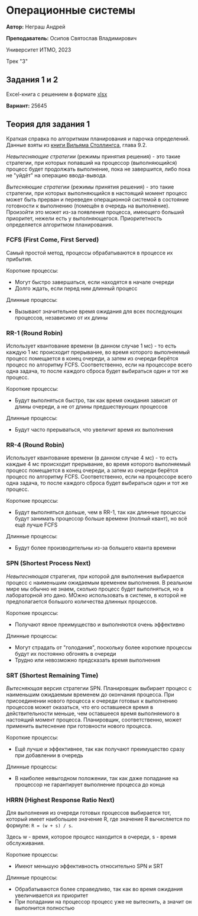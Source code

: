 # Операционные системы
**Автор:** Неграш Андрей

**Преподаватель:** Осипов Святослав Владимирович

Университет ИТМО, 2023

Трек "3"

## Задания 1 и 2
Excel-книга с решением в формате [xlsx](https://github.com/ANegrash/ITMO-all/tree/master/5%20Operating%20systems/tasks_1_and_2.xlsx)

**Вариант:** 25645

## Теория для задания 1
Краткая справка по алгоритмам планирования и парочка определений. Данные взяты из [книги Вильяма Столлингса](https://github.com/ANegrash/ITMO-all/tree/master/5%20Operating%20systems/Stollings_Operating_systems_rus.pdf), глава 9.2.

*Невытесняющие стратегии* (режимы принятия решения) - это такие стратегии, при которых попавший на процессор (выполняющийся) процесс будет продолжать выполнение, пока не завершится, либо пока не "уйдёт" на операцию ввода-вывода.

*Вытесняющие стратегии* (режимы принятия решения) - это такие стратегии, при которых выполняющийся в настоящий момент процесс может быть прерван и переведен операционной системой в состояние готовности к выполнению (помещён в очередь на выполнение). Произойти это может из-за появления процесса, имеющего больший приоритет, нежели есть у выполняющегося. Приоритетность определяется алгоритмом планирования.

### FCFS (First Come, First Served)
Самый простой метод, процессы обрабатываются в процессе их прибытия.

Короткие процессы:
- Могут быстро завершаться, если находятся в начале очереди
- Долго ждать, если перед ним длинный процесс

Длинные процессы:
- Вызывают значительное время ожидания для всех последующих процессов, независимо от их длины

### RR-1 (Round Robin)
Использует квантование времени (в данном случае 1 мс) - то есть каждую 1 мс происходит прерывание, во время которого выполняемый процесс помещается в конец очереди, а затем из очереди берётся процесс по алгоритму FCFS. Соответственно, если на процессоре всего одна задача, то после каждого сброса будет выбираться один и тот же процесс.

Короткие процессы:
- Будут выполняться быстро, так как время ожидания зависит от длины очереди, а не от длины предшествующих процессов

Длинные процессы:
- Будут часто прерываться, что увеличит время их выполнения

### RR-4 (Round Robin)
Использует квантование времени (в данном случае 4 мс) - то есть каждые 4 мс происходит прерывание, во время которого выполняемый процесс помещается в конец очереди, а затем из очереди берётся процесс по алгоритму FCFS. Соответственно, если на процессоре всего одна задача, то после каждого сброса будет выбираться один и тот же процесс.

Короткие процессы:
- Будут выполняться дольше, чем в RR-1, так как длинные процессы будут занимать процессор больше времени (полный квант), но всё ещё лучше FCFS

Длинные процессы:
- Будут более производительны из-за большего кванта времени

### SPN (Shortest Process Next)
*Невытесняющая* стратегия, при которой для выполнения выбирается процесс с наименьшим ожидаемым временем выполнения. В реальном мире мы обычно не знаем, сколько процесс будет выполняться, но в лабораторной это дано. МОжно использовать в системе, в которой не предполагается большого количества длинных процессов.

Короткие процессы:
- Получают явное преимущество и выполняются очень эффективно

Длинные процессы:
- Могут страдать от "голодания", поскольку более короткие процессы будут их постоянно обгонять в очереди
- Трудно или невозможно предсказать время выполнения

### SRT (Shortest Remaining Time)
*Вытесняющая* версия стратегии SPN. Планировщик выбирает процесс с наименьшим ожидаемым временем до окончания процесса. При присоединении нового процесса к очереди готовых к выполнению процессов может оказаться, что его оставшееся время в действительности меньше, чем оставшееся время выполняемого в настоящий момент процесса. Планировщик, соответственно, может применить вытеснение при готовности нового процесса.

Короткие процессы:
- Ещё лучше и эффективнее, так как получают преимущество сразу при добавлении в очередь

Длинные процессы:
- В наиболее невыгодном положении, так как даже попадание на процессор не гарантирует выполнение процесса до конца

### HRRN (Highest Response Ratio Next)
Для выполнения из очереди готовых процессов выбирается тот, который имеет наибольшее значение R, где значение R вычисляется по формуле: `R = (w + s) / s`.

Здесь w - время, которое процесс находится в очереди, s - время обслуживания.

Короткие процессы:
- Имеют меньшую эффективность относительно SPN и SRT

Длинные процессы:
- Обрабатываются более справедливо, так как во время ожидания увеличивается их приоритет
- При попадании на процессор процесс уже не вытеснить, а значит он выполнится полностью